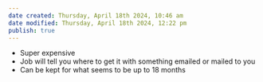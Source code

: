 ```yaml
---
date created: Thursday, April 18th 2024, 10:46 am
date modified: Thursday, April 18th 2024, 12:22 pm
publish: true
---
```


- Super expensive
- Job will tell you where to get it with something emailed or mailed to you
- Can be kept for what seems to be up to 18 months